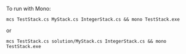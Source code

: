 To run with Mono:

```
mcs TestStack.cs MyStack.cs IntegerStack.cs && mono TestStack.exe
```

or 

```
mcs TestStack.cs solution/MyStack.cs IntegerStack.cs && mono TestStack.exe
```
